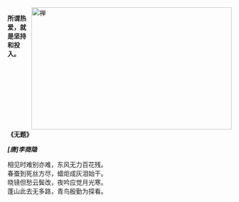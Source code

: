 <img align="right" src="https://img.qinhongzs.com/slide/2022/01/03/704964646769692680.jpg" alt="禅" width="450px" height="275px" />

**所谓热爱，就是坚持和投入。**
<br />

**《无题》** 

***[唐]李商隐***

相见时难别亦难，东风无力百花残。<br />
春蚕到死丝方尽，蜡炬成灰泪始干。<br />
晓镜但愁云鬓改，夜吟应觉月光寒。<br />
蓬山此去无多路，青鸟殷勤为探看。
